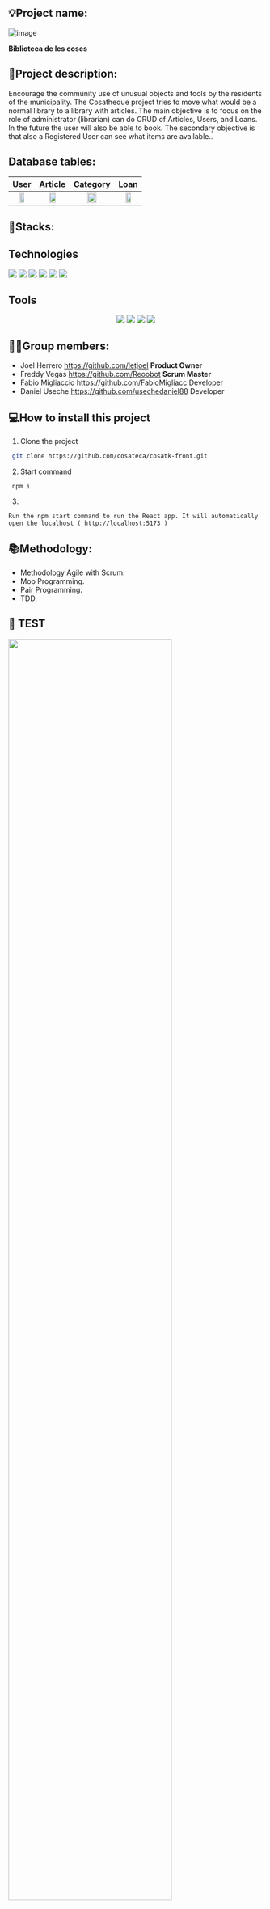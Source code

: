 ## 💡Project name: 
![image](https://i.postimg.cc/T1qFMT41/Rectangle-143.png)

**Biblioteca de les coses**

## 📝Project description:

Encourage the community use of unusual objects and tools by the residents of the municipality. The Cosatheque project tries to move what would be a normal library to a library with articles. The main objective is to focus on the role of administrator (librarian) can do CRUD of Articles, Users, and Loans. In the future the user will also be able to book. The secondary objective is that also a Registered User can see what items are available..

## Database tables:

| User | Article | Category | Loan |
| :---: | :---: | :---: | :---: |
|<img src="https://i.postimg.cc/nV3Rr7fD/user.png" width="50%"> |<img src="https://i.postimg.cc/vZV30Ngr/article.png" width="50%"> | <img src="https://i.postimg.cc/023VdsQ5/category.png" width="50%"> | <img src="https://i.postimg.cc/7YbB26qQ/loan.png" width="50%"> |

		

## 🔧Stacks:

## Technologies

 <p align="center">
  
 <img src= "https://img.shields.io/badge/typescript-%23E70F89.svg?style=for-the-badge&logo=typescript&logoColor=white"></img>
 <img src= "https://img.shields.io/badge/react-%2320232a.svg?style=for-the-badge&logo=react&logoColor=%2361DAFB"></img>
 <img src= "https://img.shields.io/badge/nest-%23E70F89.svg?style=for-the-badge&logo=typescript&logoColor=white"></img>
 <img src= "https://img.shields.io/badge/NPM-%23000000.svg?style=for-the-badge&logo=npm&logoColor=white"></img> 
 <img src= "https://img.shields.io/badge/node.js-6DA55F?style=for-the-badge&logo=node.js&logoColor=white"></img> 
 <img src= "https://img.shields.io/badge/mysql-2DA98F?style=for-the-badge&logo=mysql&logoColor=white"></img>
 </p>
 
 ## Tools

 <p align="center"><a herf="https://www.figma.com/file/j3PmBXAYaB5q9chh5o23tw/Quotes?node-id=0%3A1&t=wIPAO9j1BXSjwg2G-0"><img src= "https://img.shields.io/badge/figma-%23F24E1E.svg?style=for-the-badge&logo=figma&logoColor=white"></a>
 <a href=""><img src= "https://img.shields.io/badge/Github-%2300C4CC.svg?style=for-the-badge&logo=Canva&logoColor=white"></a>
 <a herf="https://trello.com/b/MEFwJ2xu/frases"><img src= "https://img.shields.io/badge/Trello-%23026AA7.svg?style=for-the-badge&logo=Trello&logoColor=white"></img>
 <img src= "https://img.shields.io/badge/mysql Workbench 8.0-2DA98F?style=for-the-badge&logo=mysql&logoColor=white"></img>

## 👩‍💻Group members:

+ Joel Herrero https://github.com/letjoel **Product Owner**
+ Freddy Vegas https://github.com/Reoobot **Scrum Master**
+ Fabio Migliaccio https://github.com/FabioMigliacc Developer
+ Daniel Useche https://github.com/usechedaniel88 Developer

## 💻How to install this project

1. Clone the project
```bash
 git clone https://github.com/cosateca/cosatk-front.git
```
2. Start command
```
 npm i
```
3. 
```
Run the npm start command to run the React app. It will automatically open the localhost ( http://localhost:5173 )
```

## 📚Methodology:
- Methodology Agile with Scrum.
- Mob Programming.
- Pair Programming.
- TDD.

## 👀 TEST
	

<img src="https://i.postimg.cc/VNvdW3Hg/test.png" width="80%">

```bash
# unit tests
$ npm run test

# e2e tests
$ npm run test:e2e

# test coverage
$ npm run test:cov
```



## 🧪Next Steps:
	+ implement article prices
	+ give the user the possibility to upload an article
	
```

## Running the app

```bash
# development
$ npm run start

# watch mode
$ npm run start:dev

# production mode
$ npm run start:prod
```






